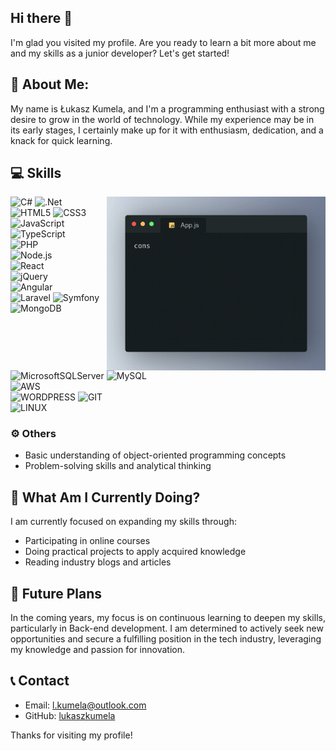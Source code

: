 ## Hi there 👋
I'm glad you visited my profile. Are you ready to learn a bit more about me and my skills as a junior developer? Let's get started!

## 💫 About Me:
My name is Łukasz Kumela, and I'm a programming enthusiast with a strong desire to grow in the world of technology. While my experience may be in its early stages, I certainly make up for it with enthusiasm, dedication, and a knack for quick learning.
## 💻 Skills
<img src="assets/gif/App.js.gif" alt="dev_object" align="right" width="350" height="auto" style="margin-left:5px" />

![C#](https://img.shields.io/badge/c%23-%23239120.svg?style=for-the-badge&logo=c-sharp&logoColor=white)
![.Net](https://img.shields.io/badge/.NET-5C2D91?style=for-the-badge&logo=.net&logoColor=white) <br />
![HTML5](https://img.shields.io/badge/html5-%23E34F26.svg?style=for-the-badge&logo=html5&logoColor=white)
![CSS3](https://img.shields.io/badge/css3-%231572B6.svg?style=for-the-badge&logo=css3&logoColor=white)
![JavaScript](https://img.shields.io/badge/javascript-%23323330.svg?style=for-the-badge&logo=javascript&logoColor=%23F7DF1E)
![TypeScript](https://img.shields.io/badge/typescript-%23007ACC.svg?style=for-the-badge&logo=typescript&logoColor=white)<br />
![PHP](https://img.shields.io/badge/php-%23777BB4.svg?style=for-the-badge&logo=php&logoColor=white) <br />
![Node.js](https://img.shields.io/badge/Node.js-43853D?style=for-the-badge&logo=node.js&logoColor=white)<br />
![React](https://img.shields.io/badge/React-20232A?style=for-the-badge&logo=react&logoColor=61DAFB) <br />
![jQuery](https://img.shields.io/badge/jquery-%230769AD.svg?style=for-the-badge&logo=jquery&logoColor=white) <br />
![Angular](https://img.shields.io/badge/angular-%23DD0031.svg?style=for-the-badge&logo=angular&logoColor=white) <br />
![Laravel](https://img.shields.io/badge/laravel-%23FF2D20.svg?style=for-the-badge&logo=laravel&logoColor=white)
![Symfony](https://img.shields.io/badge/symfony-%2300000f.svg?style=for-the-badge&logo=symfony&logoColor=white)<br />
![MongoDB](https://img.shields.io/badge/MongoDB-%234ea94b.svg?style=for-the-badge&logo=mongodb&logoColor=white)
![MicrosoftSQLServer](https://img.shields.io/badge/Microsoft%20SQL%20Server-CC2927?style=for-the-badge&logo=microsoft%20sql%20server&logoColor=white)
![MySQL](https://img.shields.io/badge/mysql-%2300000f.svg?style=for-the-badge&logo=mysql&logoColor=white) <br />
![AWS](https://img.shields.io/badge/AWS-%23FF9900.svg?style=for-the-badge&logo=amazon-aws&logoColor=white) <br />
![WORDPRESS](https://img.shields.io/badge/WordPress-%23117AC9.svg?style=for-the-badge&logo=WordPress&logoColor=white)
![GIT](https://img.shields.io/badge/Git-fc6d26?style=for-the-badge&logo=git&logoColor=white) <br />
![LINUX](https://img.shields.io/badge/Linux-FCC624?style=for-the-badge&logo=linux&logoColor=black)

### ⚙ Others

- Basic understanding of object-oriented programming concepts
- Problem-solving skills and analytical thinking

## 📖 What Am I Currently Doing?

I am currently focused on expanding my skills through:

- Participating in online courses
- Doing practical projects to apply acquired knowledge
- Reading industry blogs and articles

## 🤖 Future Plans

In the coming years, my focus is on continuous learning to deepen my skills, particularly in Back-end development. I am determined to actively seek new opportunities and secure a fulfilling position in the tech industry, leveraging my knowledge and passion for innovation.

## 📞 Contact

- Email: l.kumela@outlook.com
- GitHub: [lukaszkumela](https://github.com/lukaszkumela)

Thanks for visiting my profile!
